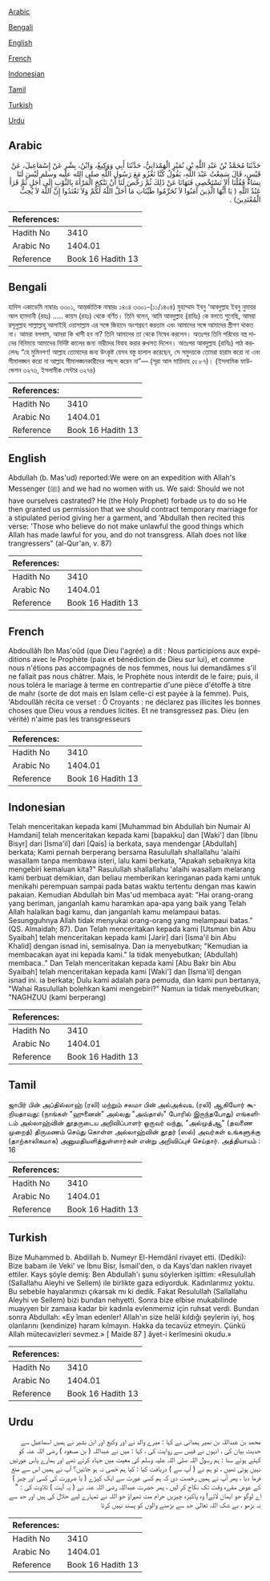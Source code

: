 [Arabic](#arabic)

[Bengali](#bengali)

[English](#english)

[French](#french)

[Indonesian](#indonesian)

[Tamil](#tamil)

[Turkish](#turkish)

[Urdu](#urdu)

## Arabic


<div dir="rtl" lang="ar" style={{fontSize:'larger',backgroundColor:'#f8f9fa',padding:20}}>
حَدَّثَنَا مُحَمَّدُ بْنُ عَبْدِ اللَّهِ بْنِ نُمَيْرٍ الْهَمْدَانِيُّ، حَدَّثَنَا أَبِي وَوَكِيعٌ، وَابْنُ، بِشْرٍ عَنْ إِسْمَاعِيلَ، عَنْ قَيْسٍ، قَالَ سَمِعْتُ عَبْدَ اللَّهِ، يَقُولُ كُنَّا نَغْزُو مَعَ رَسُولِ اللَّهِ صلى الله عليه وسلم لَيْسَ لَنَا نِسَاءٌ فَقُلْنَا أَلاَ نَسْتَخْصِي فَنَهَانَا عَنْ ذَلِكَ ثُمَّ رَخَّصَ لَنَا أَنْ نَنْكِحَ الْمَرْأَةَ بِالثَّوْبِ إِلَى أَجَلٍ ثُمَّ قَرَأَ عَبْدُ اللَّهِ ‏(‏ يَا أَيُّهَا الَّذِينَ آمَنُوا لاَ تُحَرِّمُوا طَيِّبَاتِ مَا أَحَلَّ اللَّهُ لَكُمْ وَلاَ تَعْتَدُوا إِنَّ اللَّهَ لاَ يُحِبُّ الْمُعْتَدِينَ‏)‏ ‏.‏
</div>
<div style={{backgroundColor:'#f8f9fa',padding:20, marginBottom: 10}}><table> <thead> <tr> <th>References:</th> <th></th> </tr> </thead> <tbody><tr><td>Hadith No</td><td>3410</td></tr><tr><td>Arabic No</td><td>1404.01</td></tr><tr><td>Reference</td><td>Book 16 Hadith 13</td></tr></tbody></table></div>

## Bengali


<div dir="ltr" lang="bn" style={{fontSize:'larger',backgroundColor:'#f8f9fa',padding:20}}>
হাদিস একাডেমি নাম্বারঃ ৩৩০১, আন্তর্জাতিক নাম্বারঃ ১৪০৪ ৩৩০১-(১১/১৪০৪) মুহাম্মাদ ইবনু ‘আবদুল্লাহ ইবনু নুমায়র আল হামদানী (রহঃ) ..... কায়স (রহঃ) থেকে বর্ণিত। তিনি বলেন, আমি আবদুল্লাহ (রাযিঃ) কে বলতে শুনেছি, আমরা রসূলুল্লাহ সাল্লাল্লাহু আলাইহি ওয়াসাল্লাম এর সঙ্গে জিহাদে অংশগ্রহণ করতাম এবং আমাদের সঙ্গে আমাদের স্ত্রীগণ থাকত না। আমরা বললাম, আমরা কি খাসী হব না? তিনি আমাদের তা থেকে নিষেধ করলেন। অতঃপর তিনি পরিধেয় বস্ত্র দানের বিনিময়ে আমাদের নির্দিষ্ট কালের জন্য নারীদের বিবাহ করার রুখসত দিলেন। অতঃপর আবদুল্লাহ (রাযিঃ) পাঠ করলেনঃ “হে মুমিনগণ! আল্লাহ তোমাদের জন্য উৎকৃষ্ট যেসব বস্তু হালাল করেছেন, সে সমুদয়কে তোমরা হারাম করো না এবং সীমালঙ্ঘন করো না আল্লাহ সীমালঙ্ঘনকারীদের পছন্দ করেন না”— (সূরা আল মায়িদাহ ৫ঃ ৮৭)। (ইসলামিক ফাউন্ডেশন ৩২৭৬, ইসলামীক সেন্টার ৩২৭৪)
</div>
<div style={{backgroundColor:'#f8f9fa',padding:20, marginBottom: 10}}><table> <thead> <tr> <th>References:</th> <th></th> </tr> </thead> <tbody><tr><td>Hadith No</td><td>3410</td></tr><tr><td>Arabic No</td><td>1404.01</td></tr><tr><td>Reference</td><td>Book 16 Hadith 13</td></tr></tbody></table></div>

## English


<div dir="ltr" lang="en" style={{fontSize:'larger',backgroundColor:'#f8f9fa',padding:20}}>
Abdullah (b. Mas'ud) reported:We were on an expedition with Allah's Messenger (ﷺ) and we had no women with us. We said: Should we not have ourselves castrated? He (the Holy Prophet) forbade us to do so He then granted us permission that we should contract temporary marriage for a stipulated period giving her a garment, and 'Abdullah then recited this verse: 'Those who believe do not make unlawful the good things which Allah has made lawful for you, and do not transgress. Allah does not like trangressers" (al-Qur'an, v. 87)
</div>
<div style={{backgroundColor:'#f8f9fa',padding:20, marginBottom: 10}}><table> <thead> <tr> <th>References:</th> <th></th> </tr> </thead> <tbody><tr><td>Hadith No</td><td>3410</td></tr><tr><td>Arabic No</td><td>1404.01</td></tr><tr><td>Reference</td><td>Book 16 Hadith 13</td></tr></tbody></table></div>

## French


<div dir="ltr" lang="fr" style={{fontSize:'larger',backgroundColor:'#f8f9fa',padding:20}}>
Abdoullâh Ibn Mas'oûd (que Dieu l'agrée) a dit : Nous participions aux expéditions avec le Prophète (paix et bénédiction de Dieu sur lui), et comme nous n'étions pas accompagnés de nos femmes, nous lui demandâmes s'il ne fallait pas nous châtrer. Mais, le Prophète nous interdit de le faire; puis, il nous toléra le mariage à terme en contrepartie d'une pièce d'étoffe à titre de mahr (sorte de dot mais en Islam celle-ci est payée à la femme). Puis, 'Abdoullâh récita ce verset : Ô Croyants : ne déclarez pas illicites les bonnes choses que Dieu vous a rendues licites. Et ne transgressez pas. Dieu (en vérité) n'aime pas les transgresseurs
</div>
<div style={{backgroundColor:'#f8f9fa',padding:20, marginBottom: 10}}><table> <thead> <tr> <th>References:</th> <th></th> </tr> </thead> <tbody><tr><td>Hadith No</td><td>3410</td></tr><tr><td>Arabic No</td><td>1404.01</td></tr><tr><td>Reference</td><td>Book 16 Hadith 13</td></tr></tbody></table></div>

## Indonesian


<div dir="ltr" lang="id" style={{fontSize:'larger',backgroundColor:'#f8f9fa',padding:20}}>
Telah menceritakan kepada kami [Muhammad bin Abdullah bin Numair Al Hamdani] telah menceritakan kepada kami [bapakku] dan [Waki'] dan [Ibnu Bisyr] dari [Isma'il] dari [Qais] ia berkata, saya mendengar [Abdullah] berkata; Kami pernah berperang bersama Rasulullah shallallahu 'alaihi wasallam tanpa membawa isteri, lalu kami berkata, "Apakah sebaiknya kita mengebiri kemaluan kita?" Rasulullah shallallahu 'alaihi wasallam melarang kami berbuat demikian, dan beliau memberikan keringanan pada kami untuk menikahi perempuan sampai pada batas waktu tertentu dengan mas kawin pakaian. Kemudian Abdullah bin Mas'ud membaca ayat: "Hai orang-orang yang beriman, janganlah kamu haramkan apa-apa yang baik yang Telah Allah halalkan bagi kamu, dan janganlah kamu melampaui batas. Sesungguhnya Allah tidak menyukai orang-orang yang melampaui batas." (QS. Almaidah; 87). Dan Telah menceritakan kepada kami [Utsman bin Abu Syaibah] telah menceritakan kepada kami [Jarir] dari [Isma'il bin Abu Khalid] dengan isnad ini, semisalnya. Dan ia menyebutkan; "Kemudian ia membacakan ayat ini kepada kami." Ia tidak menyebutkan; (Abdullah) membaca.." Dan Telah menceritakan kepada kami [Abu Bakr bin Abu Syaibah] telah menceritakan kepada kami [Waki'] dan [Isma'il] dengan isnad ini. ia berkata; Dulu kami adalah para pemuda, dan kami pun bertanya, "Wahai Rasulullah bolehkan kami mengebiri?" Namun ia tidak menyebutkan; "NAGHZUU (kami berperang)
</div>
<div style={{backgroundColor:'#f8f9fa',padding:20, marginBottom: 10}}><table> <thead> <tr> <th>References:</th> <th></th> </tr> </thead> <tbody><tr><td>Hadith No</td><td>3410</td></tr><tr><td>Arabic No</td><td>1404.01</td></tr><tr><td>Reference</td><td>Book 16 Hadith 13</td></tr></tbody></table></div>

## Tamil


<div dir="ltr" lang="ta" style={{fontSize:'larger',backgroundColor:'#f8f9fa',padding:20}}>
ஜாபிர் பின் அப்தில்லாஹ் (ரலி) மற்றும் சலமா பின் அல்அக்வஉ (ரலி) ஆகியோர் கூறியதாவது: (நாங்கள் "ஹுனைன்" அல்லது "அவ்தாஸ்" போரில் இருந்தபோது) எங்களிடம் அல்லாஹ்வின் தூதருடைய அறிவிப்பாளர் ஒருவர் வந்து, "அல்முத்ஆ" (தவணை முறைத்) திருமணம் செய்து கொள்ள அல்லாஹ்வின் தூதர் (ஸல்) அவர்கள் உங்களுக்கு (தாற்காலிகமாக) அனுமதியளித்துள்ளார்கள் என்று அறிவிப்புச் செய்தார். அத்தியாயம் : 16
</div>
<div style={{backgroundColor:'#f8f9fa',padding:20, marginBottom: 10}}><table> <thead> <tr> <th>References:</th> <th></th> </tr> </thead> <tbody><tr><td>Hadith No</td><td>3410</td></tr><tr><td>Arabic No</td><td>1404.01</td></tr><tr><td>Reference</td><td>Book 16 Hadith 13</td></tr></tbody></table></div>

## Turkish


<div dir="ltr" lang="tr" style={{fontSize:'larger',backgroundColor:'#f8f9fa',padding:20}}>
Bize Muhammed b. Abdillah b. Numeyr El-Hemdânî rivayet etti. (Dediki): Bize babam ile Veki' ve İbnu Bisr, İsmail'den, o da Kays'dan naklen rivayet ettiler. Kays şöyle demiş: Ben Abdullah'ı şunu söylerken işittim: «Resulullah (Sallallahu Aleyhi ve Sellem) ile birlikte gaza ediyorduk. Kadınlarımız yoktu. Bu sebeble hayalarımızı çıkarsak mı ki dedik. Fakat Resulullah (Sallallahu Aleyhi ve Sellem) bizi bundan nehyetti. Sonra bize elbise mukabilinde muayyen bir zamaııa kadar bir kadınla evlenmemiz için ruhsat verdi. Bundan sonra Abdullah: «Ey îman edenler! Allah'ın size helâl kıldığı şeylerin iyi, hoş olanlarını (kendinize) haram kılmayın. Hakka da tecavüz etmeyin. Çünkü Allah mütecavizleri sevmez.» [ Maide 87 ] âyet-i kerîmesini okudu.»
</div>
<div style={{backgroundColor:'#f8f9fa',padding:20, marginBottom: 10}}><table> <thead> <tr> <th>References:</th> <th></th> </tr> </thead> <tbody><tr><td>Hadith No</td><td>3410</td></tr><tr><td>Arabic No</td><td>1404.01</td></tr><tr><td>Reference</td><td>Book 16 Hadith 13</td></tr></tbody></table></div>

## Urdu


<div dir="rtl" lang="ur" style={{fontSize:'larger',backgroundColor:'#f8f9fa',padding:20}}>
محمد بن عبداللہ بن نمیر ہمدانی نے کہا : میرے والد نے اور وکیع اور ابن بشیر نے ہمیں اسماعیل سے حدیث بیان کی ، انہوں نے قیس سے روایت کی ، کہا : میں نے عبداللہ ( بن مسعود ) رضی اللہ عنہ کو کہتے ہوئے سنا : ہم رسول اللہ صلی اللہ علیہ وسلم کی معیت میں جہاد کرتے تھے اور ہمارے پاس عورتیں نہیں ہوتی تھیں ، تو ہم نے ( آپ سے ) دریافت کیا : کیا ہم خصی نہ ہو جائیں؟ آپ نے ہمیں اس سے منع فرما دیا ، پھر آپ نے ہمیں رخصت دی کہ ہم کسی عورت سے ایک کپڑے ( یا ضرورت کی کسی اور چیز ) کے عوض مقررہ وقت تک نکاح کر لیں ، پھر حضرت عبداللہ رضی اللہ عنہ نے ( یہ آیت ) تلاوت کی : " اے لوگو جو ایمان لائے! وہ پاکیزہ چیزیں حرام مت ٹھہراؤ جو اللہ نے تمہارے لیے حلال کی ہیں اور حد سے نہ بڑھو ، بے شک اللہ تعالیٰ حد سے بڑھنے والوں کو پسند نہیں کرتا
</div>
<div style={{backgroundColor:'#f8f9fa',padding:20, marginBottom: 10}}><table> <thead> <tr> <th>References:</th> <th></th> </tr> </thead> <tbody><tr><td>Hadith No</td><td>3410</td></tr><tr><td>Arabic No</td><td>1404.01</td></tr><tr><td>Reference</td><td>Book 16 Hadith 13</td></tr></tbody></table></div>